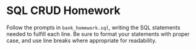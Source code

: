 # SQL CRUD Homework

Follow the prompts in `bank_homework.sql`, writing the SQL statements needed to fulfill each line. Be sure to format your statements with proper case, and use line breaks where appropriate for readability.

